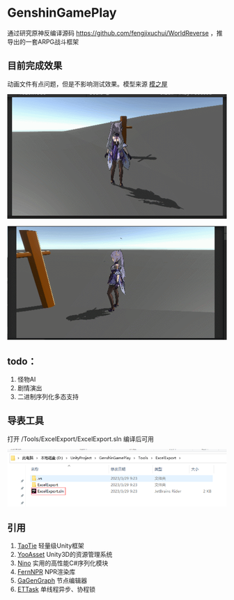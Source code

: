 # GenshinGamePlay

通过研究原神反编译源码 https://github.com/fengjixuchui/WorldReverse ，推导出的一套ARPG战斗框架

## 目前完成效果
动画文件有点问题，但是不影响测试效果。模型来源 [模之屋](https://www.aplaybox.com/details/model/MmroYfxfeCtc)

![战斗技能.gif](ReadMeRes%2FPreview.gif)

![寻宝解谜.gif](ReadMeRes%2FPreview2.gif)

## todo：
1. 怪物AI
2. 剧情演出
3. 二进制序列化多态支持

## 导表工具
打开 /Tools/ExcelExport/ExcelExport.sln 编译后可用

![ExcelExport.png](ReadMeRes%2FExcelExport.png)


## 引用
1. [TaoTie](https://github.com/526077247/TaoTie) 轻量级Unity框架
2. [YooAsset](https://github.com/tuyoogame/YooAsset) Unity3D的资源管理系统
3. [Nino](https://github.com/JasonXuDeveloper/Nino) 实用的高性能C#序列化模块
4. [FernNPR](https://github.com/FernRender/FernNPR) NPR渲染库
5. [GaGenGraph](https://github.com/LiFang7/GaGenGraph) 节点编辑器
6. [ETTask](https://github.com/egametang/ET) 单线程异步、协程锁